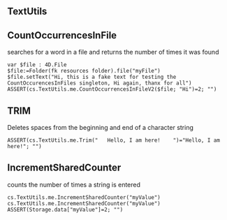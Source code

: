 <!-- Type your summary here -->
## TextUtils

## CountOccurrencesInFile
searches for a word in a file and returns the number of times it was found
```4d
var $file : 4D.File
$file:=Folder(fk resources folder).file("myFile")
$file.setText("Hi, this is a fake text for testing the CountOccurencesInFiles singleton, Hi again, thanx for all")
ASSERT(cs.TextUtils.me.CountOccurrencesInFileV2($file; "Hi")=2; "")
```

## TRIM
Deletes spaces from the beginning and end of a character string
```4d
ASSERT(cs.TextUtils.me.Trim("   Hello, I am here!    ")="Hello, I am here!"; "")
```
## IncrementSharedCounter
counts the number of times a string is entered
```4d
cs.TextUtils.me.IncrementSharedCounter("myValue")
cs.TextUtils.me.IncrementSharedCounter("myValue")
ASSERT(Storage.data["myValue"]=2; "")
```